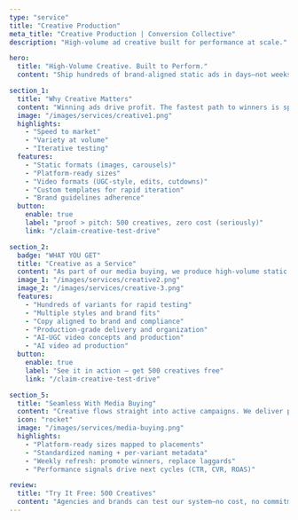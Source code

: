 ```yaml
---
type: "service"
title: "Creative Production"
meta_title: "Creative Production | Conversion Collective"
description: "High-volume ad creative built for performance at scale."

hero:
  title: "High-Volume Creative. Built to Perform."
  content: "Ship hundreds of brand-aligned static ads in days—not weeks. Designed for rapid testing, scale, and profitable growth."

section_1:
  title: "Why Creative Matters"
  content: "Winning ads drive profit. The fastest path to winners is speed, variety, testing, and volume—getting more quality shots on goal, faster."
  image: "/images/services/creative1.png"
  highlights:
    - "Speed to market"
    - "Variety at volume"
    - "Iterative testing"
  features:
    - "Static formats (images, carousels)"
    - "Platform-ready sizes"
    - "Video formats (UGC-style, edits, cutdowns)"
    - "Custom templates for rapid iteration"
    - "Brand guidelines adherence"
  button:
    enable: true
    label: "proof > pitch: 500 creatives, zero cost (seriously)"
    link: "/claim-creative-test-drive"

section_2:
  badge: "WHAT YOU GET"
  title: "Creative as a Service"
  content: "As part of our media buying, we produce high-volume static ad creative—hundreds at a time—in multiple styles and formats, customized to your brand. Copy is aligned with your guidelines and compliance."
  image_1: "/images/services/creative2.png"
  image_2: "/images/services/creative-3.png"
  features:
    - "Hundreds of variants for rapid testing"
    - "Multiple styles and brand fits"
    - "Copy aligned to brand and compliance"
    - "Production-grade delivery and organization"
    - "AI-UGC video concepts and production"
    - "AI video ad production"
  button:
    enable: true
    label: "See it in action — get 500 creatives free"
    link: "/claim-creative-test-drive"

section_5:
  title: "Seamless With Media Buying"
  content: "Creative flows straight into active campaigns. We deliver platform-ready sizes mapped to placements (Meta, Google, Taboola, X), standardized naming conventions, and per-variant metadata for objectives and audiences. Buyers get fresh creative weekly; winners are promoted, new iterations are queued, and underperformers are replaced. Performance signals (CTR, CVR, ROAS) feed our next creative cycles, so production and optimization compound together."
  icon: "rocket"
  image: "/images/services/media-buying.png"
  highlights:
    - "Platform-ready sizes mapped to placements"
    - "Standardized naming + per-variant metadata"
    - "Weekly refresh: promote winners, replace laggards"
    - "Performance signals drive next cycles (CTR, CVR, ROAS)"

review:
  title: "Try It Free: 500 Creatives"
  content: "Agencies and brands can test our system—no cost, no commitment."
--- 
```



